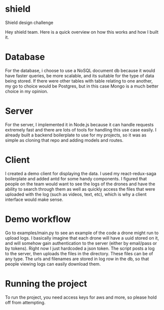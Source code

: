 # shield
Shield design challenge

Hey shield team. Here is a quick overview on how this works and how I built it.

# Database
For the database, i choose to use a NoSQL document db because it would have faster queries,
be more scalable, and its suitable for the type of data being stored.
If there were other tables with table relating to one another, my go to choice would be Postgres, but in this case
Mongo is a much better choice in my opinion.

# Server
For the server, I implemented it in Node.js because it can handle requests extremely fast and there are lots of tools
for handling this use case easily. I already built a backend boilerplate to use for my projects, so it was as simple as 
cloning that repo and adding models and routes.

# Client
I created a demo client for displaying the data. I used my react-redux-saga boilerplate and added antd for some handy components.
I figured that people on the team would want to see the logs of the drones and have the ability to search through them as well
as quickly access the files that were uploaded with the log (such as videos, text, etc), which is why a client interface would 
make sense.

# Demo workflow
Go to examples/main.py to see an example of the code a drone might run to upload logs. 
I basically imagine that each drone will have a uuid stored on it, and will somehow gain authentication to the server (either
by email/pass or by tokens). Right now I just hardcoded a json token. The script posts a log to the server, then uploads the 
files in the directory. These files can be of any type. The urls and filenames are stored in log row in the db, so that people
viewing logs can easily download them.

# Running the project
To run the project, you need access keys for aws and more, so please hold off from attempting.
